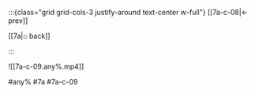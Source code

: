 :::{class="grid grid-cols-3 justify-around text-center w-full"}
[[7a-c-08|← prev]]

[[7a|⌂ back]]

<span/>

:::

![[7a-c-09.any%.mp4]]

#any% #7a #7a-c-09